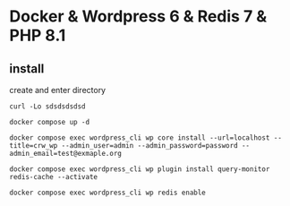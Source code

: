 # Docker & Wordpress 6 & Redis 7 & PHP 8.1 

## install

create and enter directory

```
curl -Lo sdsdsdsdsd
```

```
docker compose up -d
```

```
docker compose exec wordpress_cli wp core install --url=localhost --title=crw_wp --admin_user=admin --admin_password=password --admin_email=test@exmaple.org
```

```
docker compose exec wordpress_cli wp plugin install query-monitor redis-cache --activate
```

```
docker compose exec wordpress_cli wp redis enable
```
